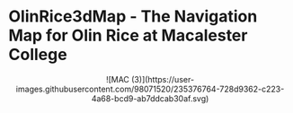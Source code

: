 # OlinRice3dMap - The Navigation Map for Olin Rice at Macalester College

<p align="center">
![MAC (3)](https://user-images.githubusercontent.com/98071520/235376764-728d9362-c223-4a68-bcd9-ab7ddcab30af.svg)
</p>

